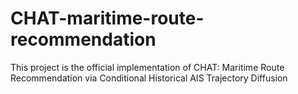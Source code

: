 # CHAT-maritime-route-recommendation
This project is the official implementation of CHAT: Maritime Route Recommendation via Conditional Historical AIS Trajectory Diffusion

